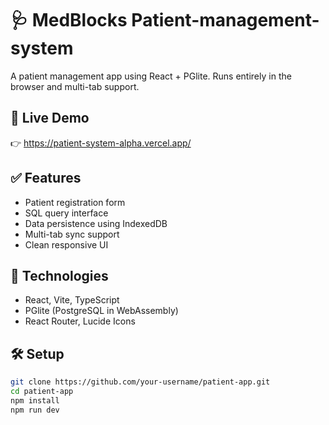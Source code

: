 # 🩺 MedBlocks Patient-management-system

A patient management app using React + PGlite. Runs entirely in the browser and multi-tab support.

## 🚀 Live Demo
👉 https://patient-system-alpha.vercel.app/

## ✅ Features
- Patient registration form
- SQL query interface
- Data persistence using IndexedDB
- Multi-tab sync support
- Clean responsive UI

## 🧩 Technologies
- React, Vite, TypeScript
- PGlite (PostgreSQL in WebAssembly)
- React Router, Lucide Icons

## 🛠️ Setup
```bash
git clone https://github.com/your-username/patient-app.git
cd patient-app
npm install
npm run dev
